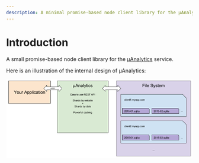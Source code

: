 ```yaml
---
description: A minimal promise-based node client library for the µAnalytics service
---
```


# Introduction

A small promise-based node client library for the [µAnalytics](https://github.com/GitbookIO/micro-analytics) service.

Here is an illustration of the internal design of µAnalytics:

![Internal design](.gitbook/assets/schema2.png)

